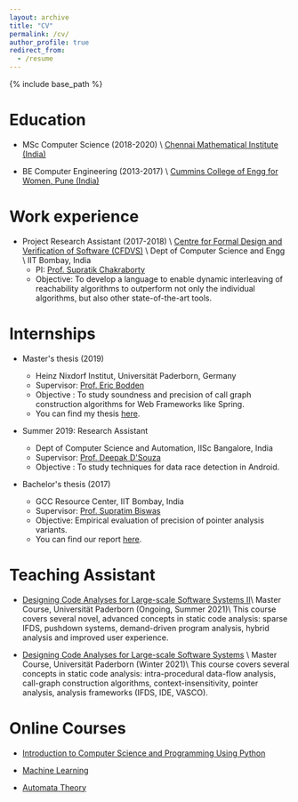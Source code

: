 ```yaml
---
layout: archive
title: "CV"
permalink: /cv/
author_profile: true
redirect_from:
  - /resume
---
```


{% include base_path %}

**Education**
======
*  MSc Computer Science (2018-2020) \\
[Chennai Mathematical Institute (India)](https://www.cmi.ac.in/)

* BE Computer Engineering (2013-2017) \\
[Cummins College of Engg for Women, Pune (India)](https://www.cumminscollege.org/)

 **Work experience**
======
* Project Research Assistant (2017-2018) \\
[Centre for Formal Design and Verification of Software (CFDVS)](http://www.cfdvs.iitb.ac.in/) \\
Dept of Computer Science and Engg \\
IIT Bombay, India 
  * PI: [Prof. Supratik Chakraborty](https://www.cse.iitb.ac.in/~supratik/)
  * Objective: To develop a language to enable dynamic interleaving of reachability algorithms to outperform not only the individual algorithms, but also other state-of-the-art tools.

**Internships**
======
* Master's thesis (2019)
  * Heinz Nixdorf Institut, Universität Paderborn, Germany
  * Supervisor: [Prof. Eric Bodden](https://www.bodden.de/)
  * Objective : To study soundness and precision of call graph construction algorithms for Web Frameworks like Spring.
  * You can find my thesis [here]({{mugdhak30.github.io}}/assets/MugdhaMasterThesis.pdf).


* Summer 2019: Research Assistant
  * Dept of Computer Science and Automation, IISc Bangalore, India 
  * Supervisor: [Prof. Deepak D'Souza](https://www.csa.iisc.ac.in/~deepakd/)
  * Objective : To study techniques for data race detection in Android.

* Bachelor's thesis (2017)
  * GCC Resource Center, IIT Bombay, India
  * Supervisor: [Prof. Supratim Biswas](https://www.cse.iitb.ac.in/~sb/)
  * Objective: Empirical evaluation of precision of pointer analysis variants.
  * You can find our report [here]({{mugdhak30.github.io}}/assets/MugdhaBachelorReport.pdf).
 
**Teaching Assistant**
======

* [Designing Code Analyses for Large-scale Software Systems II](https://www.hni.uni-paderborn.de/sse/lehre/designing-code-analyses-for-large-scale-software-systems-2-deca-2-ss2022/)\\
  Master Course, Universität Paderborn (Ongoing, Summer 2021)\\
This course covers several novel, advanced concepts in static code analysis: sparse IFDS, pushdown systems, demand-driven program analysis, hybrid analysis and improved user experience.

*  [Designing Code Analyses for Large-scale Software Systems](https://www.hni.uni-paderborn.de/sse/lehre/deca/) \\
Master Course, Universität Paderborn (Winter 2021)\\
This course covers several concepts in static code analysis: intra-procedural data-flow analysis, call-graph construction algorithms, context-insensitivity, pointer analysis, analysis frameworks (IFDS, IDE, VASCO).

**Online Courses**
======
* [Introduction to Computer Science and Programming Using Python](https://www.edx.org/course/introduction-to-computer-science-and-programming-7) 

* [Machine Learning](https://www.coursera.org/learn/machine-learning)

* [Automata Theory](https://online.stanford.edu/courses/soe-ycsautomata-automata-theory)

